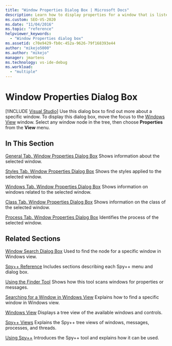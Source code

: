 ```yaml
---
title: "Window Properties Dialog Box | Microsoft Docs"
description: Learn how to display properties for a window that is listed in Windows View. This article has links to other articles that document the properties.
ms.custom: SEO-VS-2020
ms.date: "11/04/2016"
ms.topic: "reference"
helpviewer_keywords:
  - "Window Properties dialog box"
ms.assetid: c70e9429-fb0c-452a-9626-79f168393e44
author: "mikejo5000"
ms.author: "mikejo"
manager: jmartens
ms.technology: vs-ide-debug
ms.workload:
  - "multiple"
---
```

# Window Properties Dialog Box

 [!INCLUDE [Visual Studio](~/includes/applies-to-version/vs-windows-only.md)]
Use this dialog box to find out more about a specific window. To display this dialog box, move the focus to the [Windows View](../debugger/windows-view.md) window. Select any window node in the tree, then choose **Properties** from the **View** menu.

## In This Section
 [General Tab. Window Properties Dialog Box](../debugger/general-tab-window-properties-dialog-box.md)
 Shows information about the selected window.

 [Styles Tab. Window Properties Dialog Box](../debugger/styles-tab-window-properties-dialog-box.md)
 Shows the styles applied to the selected window.

 [Windows Tab. Window Properties Dialog Box](../debugger/windows-tab-window-properties-dialog-box.md)
 Shows information on windows related to the selected window.

 [Class Tab. Window Properties Dialog Box](../debugger/class-tab-window-properties-dialog-box.md)
 Shows information on the class of the selected window.

 [Process Tab. Window Properties Dialog Box](../debugger/process-tab-window-properties-dialog-box.md)
 Identifies the process of the selected window.

## Related Sections
 [Window Search Dialog Box](../debugger/window-search-dialog-box.md)
 Used to find the node for a specific window in Windows view.

 [Spy++ Reference](../debugger/spy-increment-reference.md)
 Includes sections describing each Spy++ menu and dialog box.

 [Using the Finder Tool](../debugger/how-to-use-the-finder-tool.md)
 Shows how this tool scans windows for properties or messages.

 [Searching for a Window in Windows View](../debugger/how-to-search-for-a-window-in-windows-view.md)
 Explains how to find a specific window in Windows view.

 [Windows View](../debugger/windows-view.md)
 Displays a tree view of the available windows and controls.

 [Spy++ Views](../debugger/spy-increment-views.md)
 Explains the Spy++ tree views of windows, messages, processes, and threads.

 [Using Spy++](../debugger/using-spy-increment.md)
 Introduces the Spy++ tool and explains how it can be used.